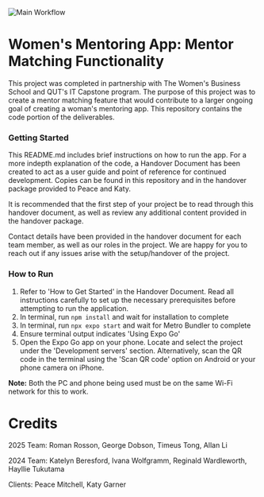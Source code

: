 ![Main Workflow](https://github.com/QUTCapstoneT095/Capstone/actions/workflows/node.js.yml/badge.svg)

# Women's Mentoring App: Mentor Matching Functionality

This project was completed in partnership with The Women's Business School and QUT's IT Capstone program. The purpose of this project was to create a mentor matching feature that would contribute to a larger ongoing goal of creating a woman's mentoring app. This repository contains the code portion of the deliverables. 

### Getting Started
This README.md includes brief instructions on how to run the app. For a more indepth explanation of the code, a Handover Document has been created to act as a user guide and point of reference for continued development. Copies can be found in this repository and in the handover package provided to Peace and Katy. 

It is recommended that the first step of your project be to read through this handover document, as well as review any additional content provided in the handover package. 

Contact details have been provided in the handover document for each team member, as well as our roles in the project. We are happy for you to reach out if any issues arise with the setup/handover of the project. 

### How to Run
1. Refer to 'How to Get Started' in the Handover Document. Read all instructions carefully to set up the necessary prerequisites before attempting to run the application.
2. In terminal, run `npm install` and wait for installation to complete
3. In terminal, run `npx expo start` and wait for Metro Bundler to complete
4. Ensure terminal output indicates 'Using Expo Go'
5. Open the Expo Go app on your phone. Locate and select the project under the 'Development servers' section. Alternatively, scan the QR code in the terminal using the 'Scan QR code' option on Android or your phone camera on iPhone.

**Note:** Both the PC and phone being used must be on the same Wi-Fi network for this to work.

# Credits
2025 Team:
Roman Rosson,
George Dobson, 
Timeus Tong,
Allan Li

2024 Team: 
Katelyn Beresford, 
Ivana Wolfgramm,
Reginald Wardleworth,
Hayllie Tukutama

Clients:
Peace Mitchell,
Katy Garner
